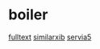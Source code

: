# boiler
<a href="https://hihellomonster.github.io/boiler/fulltext/index.html">fulltext</a>
<a href="https://hihellomonster.github.io/boiler/similarxib.html">similarxib</a>
<a href="https://hihellomonster.github.io/boiler/servia5.html">servia5</a>
